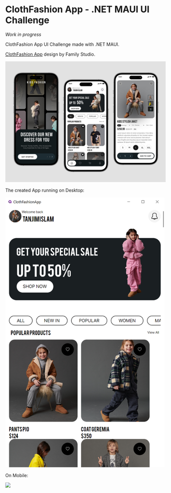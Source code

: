 # ClothFashion App - .NET MAUI UI Challenge

_Work in progress_

ClothFashion App UI Challenge made with .NET MAUI.

[ClothFashion App](https://dribbble.com/shots/24628864-Cloth-Fashion-App-Design) design by Family Studio.

![Design](images/design.jpg)

The created App running on Desktop:

<img src="images/clothfashionapp_desktop.PNG"  width="500">

On Mobile:

<img src="images/clothfashionapp_android.gif"  width="300">

